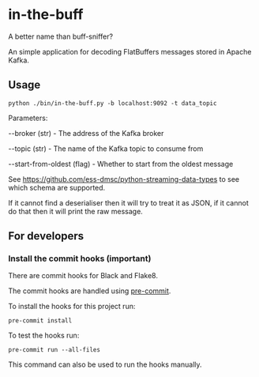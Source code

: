 # in-the-buff
A better name than buff-sniffer?

An simple application for decoding FlatBuffers messages stored in Apache Kafka.

## Usage
```
python ./bin/in-the-buff.py -b localhost:9092 -t data_topic
```

Parameters:

 --broker (str) - The address of the Kafka broker
 
 --topic (str) - The name of the Kafka topic to consume from
 
 --start-from-oldest (flag) - Whether to start from the oldest message

See https://github.com/ess-dmsc/python-streaming-data-types to see which schema
are supported.

If it cannot find a deserialiser then it will try to treat it as JSON, if it cannot do that then it will print the raw message.

## For developers

### Install the commit hooks (important)
There are commit hooks for Black and Flake8.

The commit hooks are handled using [pre-commit](https://pre-commit.com).

To install the hooks for this project run:
```
pre-commit install
```

To test the hooks run:
```
pre-commit run --all-files
```
This command can also be used to run the hooks manually.

